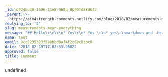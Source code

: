```yaml
---
_id: b924bb30-1596-11e8-968d-8b90fd88d642
_parent: >-
  https://aim4strength-comments.netlify.com/blog/2018/02/measurements-mean-everything/
replying_to: '2'
slug: measurements-mean-everything
message: "## Hello\r\n\r\n* Yes\r\n* Yes \r\n* yes\r\nmarkdown and :heart:"
name: test
email: 9cc5235323f5a8bbd0af4f2c08c83bc0
date: '2018-02-19T17:02:53.960Z'
approved: false
title: Comment
---
```

undefined
